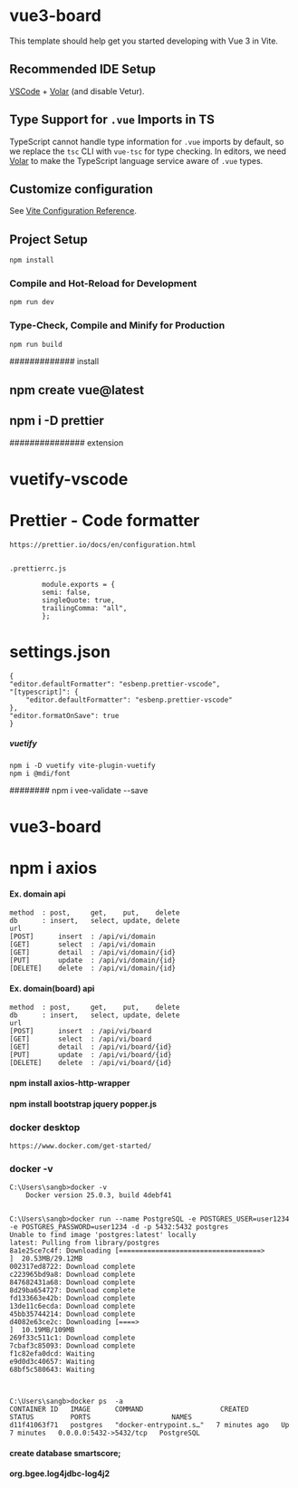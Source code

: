 # vue3-board

This template should help get you started developing with Vue 3 in Vite.

## Recommended IDE Setup

[VSCode](https://code.visualstudio.com/) + [Volar](https://marketplace.visualstudio.com/items?itemName=Vue.volar) (and disable Vetur).

## Type Support for `.vue` Imports in TS

TypeScript cannot handle type information for `.vue` imports by default, so we replace the `tsc` CLI with `vue-tsc` for type checking. In editors, we need [Volar](https://marketplace.visualstudio.com/items?itemName=Vue.volar) to make the TypeScript language service aware of `.vue` types.

## Customize configuration

See [Vite Configuration Reference](https://vitejs.dev/config/).

## Project Setup

```sh
npm install
```

### Compile and Hot-Reload for Development

```sh
npm run dev
```

### Type-Check, Compile and Minify for Production

```sh
npm run build
```

############# install

## npm create vue@latest

## npm i -D prettier

############### extension

# vuetify-vscode

# Prettier - Code formatter

    https://prettier.io/docs/en/configuration.html


    .prettierrc.js

            module.exports = {
            semi: false,
            singleQuote: true,
            trailingComma: "all",
            };

# settings.json

    {
    "editor.defaultFormatter": "esbenp.prettier-vscode",
    "[typescript]": {
        "editor.defaultFormatter": "esbenp.prettier-vscode"
    },
    "editor.formatOnSave": true
    }

##### vuetify

    npm i -D vuetify vite-plugin-vuetify
    npm i @mdi/font

######## npm i vee-validate --save

# vue3-board

# npm i axios

#### Ex. domain api

    method  : post,     get,    put,    delete
    db      : insert,   select, update, delete
    url
    [POST]      insert  : /api/vi/domain
    [GET]       select  : /api/vi/domain
    [GET]       detail  : /api/vi/domain/{id}
    [PUT]       update  : /api/vi/domain/{id}
    [DELETE]    delete  : /api/vi/domain/{id}

#### Ex. domain(board) api

    method  : post,     get,    put,    delete
    db      : insert,   select, update, delete
    url
    [POST]      insert  : /api/vi/board
    [GET]       select  : /api/vi/board
    [GET]       detail  : /api/vi/board/{id}
    [PUT]       update  : /api/vi/board/{id}
    [DELETE]    delete  : /api/vi/board/{id}



#### npm install axios-http-wrapper


#### npm install bootstrap jquery popper.js



### docker desktop
    https://www.docker.com/get-started/



### docker -v
    C:\Users\sangb>docker -v
        Docker version 25.0.3, build 4debf41


    C:\Users\sangb>docker run --name PostgreSQL -e POSTGRES_USER=user1234 -e POSTGRES_PASSWORD=user1234 -d -p 5432:5432 postgres
    Unable to find image 'postgres:latest' locally
    latest: Pulling from library/postgres
    8a1e25ce7c4f: Downloading [===================================>               ]  20.53MB/29.12MB
    002317ed8722: Download complete
    c223965bd9a8: Download complete
    847682431a68: Download complete
    8d29ba654727: Download complete
    fd133663e42b: Download complete
    13de11c6ecda: Download complete
    45bb35744214: Download complete
    d4082e63ce2c: Downloading [====>                                              ]  10.19MB/109MB
    269f33c511c1: Download complete
    7cbaf3c85093: Download complete
    f1c82efa0dcd: Waiting
    e9d0d3c40657: Waiting
    68bf5c580643: Waiting



    C:\Users\sangb>docker ps  -a
    CONTAINER ID   IMAGE      COMMAND                   CREATED         STATUS         PORTS                    NAMES
    d11f41063f71   postgres   "docker-entrypoint.s…"   7 minutes ago   Up 7 minutes   0.0.0.0:5432->5432/tcp   PostgreSQL




#### create database smartscore;
#### org.bgee.log4jdbc-log4j2